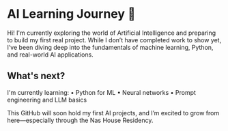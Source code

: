 # AI Learning Journey 🚀

Hi! I'm currently exploring the world of Artificial Intelligence and preparing to build my first real project. While I don’t have completed work to show yet, I’ve been diving deep into the fundamentals of machine learning, Python, and real-world AI applications. 

## What's next?
I'm currently learning:
•⁠  ⁠Python for ML
•⁠  ⁠Neural networks 
•⁠  ⁠Prompt engineering and LLM basics

This GitHub will soon hold my first AI projects, and I’m excited to grow from here—especially through the Nas House Residency.

